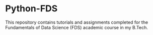 # Python-FDS

This repository contains tutorials and assignments completed for the Fundamentals of Data Science (FDS) academic course in my B.Tech.
